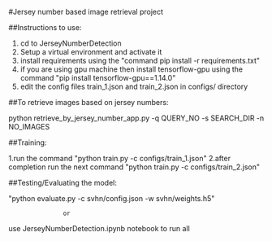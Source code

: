 #Jersey number based image retrieval project

##Instructions to use:

1. cd to JerseyNumberDetection
2. Setup a virtual environment and activate it
3. install requirements using the "command pip install -r requirements.txt"
4. if you are using gpu machine then install tensorflow-gpu using the command "pip install tensorflow-gpu==1.14.0"
5. edit the config files train_1.json and train_2.json in configs/ directory

##To retrieve images based on jersey numbers:

python retrieve_by_jersey_number_app.py -q QUERY_NO -s SEARCH_DIR -n NO_IMAGES


##Training:

1.run the command 
  "python train.py -c configs/train_1.json" 
2.after completion run the next command 
  "python train.py -c configs/train_2.json"

##Testing/Evaluating the model:

  "python evaluate.py -c svhn/config.json -w svhn/weights.h5"

                   or
  use JerseyNumberDetection.ipynb notebook to run all 


